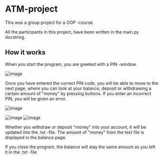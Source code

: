 # ATM-project

This was a group project for a OOP -course.

All the participants in this project, have been written in the main.py docstring.

<h2> How it works </h2>

When you start the program, you are greeted with a PIN -window. 

![image](https://user-images.githubusercontent.com/72279374/116143094-5f349280-a6e3-11eb-96b9-a61ac8b2a421.png)

Once you have entered the correct PIN code, you will be able to move to the next page, where you can look at your balance, deposit or withdrawing a certain amount of "money" by pressing buttons. If you enter an incorrect PIN, you will be given an error.

![image](https://user-images.githubusercontent.com/72279374/116143711-247f2a00-a6e4-11eb-93cc-4bd23c23ece8.png) 

![image](https://user-images.githubusercontent.com/72279374/116143874-58f2e600-a6e4-11eb-9f7c-3f862d7a88fe.png) ![image](https://user-images.githubusercontent.com/72279374/116144043-85a6fd80-a6e4-11eb-9464-d046801ca9ab.png)


Whether you withdraw or deposit "money" into your account, it will be updated into the .txt -file. The amount of "money" from the text file is displayed in the balance page.

If you close the program, the balance will stay the same amount as you left it in the .txt -file
